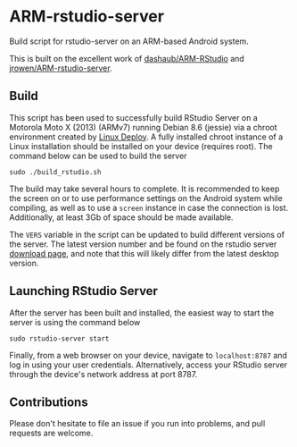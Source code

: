 # ARM-rstudio-server
Build script for rstudio-server on an ARM-based Android system.

This is built on the excellent work of [dashaub/ARM-RStudio](https://github.com/dashaub/ARM-RStudio) and [jrowen/ARM-rstudio-server](https://github.com/jrowen/ARM-rstudio-server).

## Build
This script has been used to successfully build RStudio Server on a Motorola Moto X (2013) (ARMv7) running Debian 8.6 (jessie) via a chroot environment created by [Linux Deploy](https://github.com/meefik/linuxdeploy). A fully installed chroot instance of a Linux installation should be installed on your device (requires root). The command below can be used to build the server

```
sudo ./build_rstudio.sh
```

The build may take several hours to complete. It is recommended to keep the screen on or to use performance settings on the Android system while compiling, as well as to use a `screen` instance in case the connection is lost. Additionally, at least 3Gb of space should be made available. 

The `VERS` variable in the script can be updated to build different versions of the server.  The latest version number and be found on the rstudio server [download page](https://www.rstudio.com/products/rstudio/download-server/), and note that this will likely differ from the latest desktop version.

## Launching RStudio Server
After the server has been built and installed, the easiest way to start the server is using the command below

```
sudo rstudio-server start
```

Finally, from a web browser on your device, navigate to `localhost:8787` and log in using your user credentials. Alternatively, access your RStudio server through the device's network address at port 8787.

## Contributions
Please don't hesitate to file an issue if you run into problems, and pull requests are welcome.
